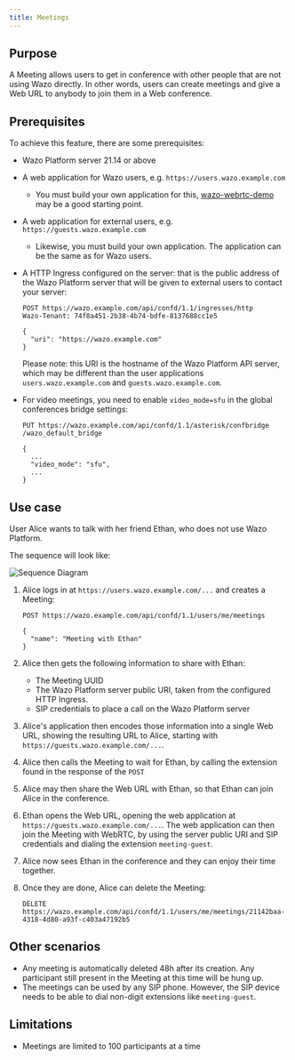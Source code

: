 ```yaml
---
title: Meetings
---
```


## Purpose

A Meeting allows users to get in conference with other people that are not using Wazo directly. In
other words, users can create meetings and give a Web URL to anybody to join them in a Web
conference.

## Prerequisites

To achieve this feature, there are some prerequisites:

- Wazo Platform server 21.14 or above
- A web application for Wazo users, e.g. `https://users.wazo.example.com`
  - You must build your own application for this,
    [wazo-webrtc-demo](https://github.com/wazo-platform/wazo-webrtc-demo) may be a good starting
    point.
- A web application for external users, e.g. `https://guests.wazo.example.com`
  - Likewise, you must build your own application. The application can be the same as for Wazo
    users.
- A HTTP Ingress configured on the server: that is the public address of the Wazo Platform server
  that will be given to external users to contact your server:

  ```http
  POST https://wazo.example.com/api/confd/1.1/ingresses/http
  Wazo-Tenant: 74f8a451-2b38-4b74-bdfe-8137688cc1e5

  {
    "uri": "https://wazo.example.com"
  }
  ```

  Please note: this URI is the hostname of the Wazo Platform API server, which may be different than
  the user applications `users.wazo.example.com` and `guests.wazo.example.com`.

- For video meetings, you need to enable `video_mode=sfu` in the global conferences bridge settings:

  ```http
  PUT https://wazo.example.com/api/confd/1.1/asterisk​/confbridge​/wazo_default_bridge

  {
    ...
    "video_mode": "sfu",
    ...
  }
  ```

## Use case

User Alice wants to talk with her friend Ethan, who does not use Wazo Platform.

The sequence will look like:

![Sequence Diagram](/images/uc-doc/administration/meetings.svg)

1. Alice logs in at `https://users.wazo.example.com/...` and creates a Meeting:

   ```http
   POST https://wazo.example.com/api/confd/1.1/users/me/meetings

   {
     "name": "Meeting with Ethan"
   }
   ```

1. Alice then gets the following information to share with Ethan:

   - The Meeting UUID
   - The Wazo Platform server public URI, taken from the configured HTTP Ingress.
   - SIP credentials to place a call on the Wazo Platform server

1. Alice's application then encodes those information into a single Web URL, showing the resulting
   URL to Alice, starting with `https://guests.wazo.example.com/...`.

1. Alice then calls the Meeting to wait for Ethan, by calling the extension found in the response of
   the `POST`

1. Alice may then share the Web URL with Ethan, so that Ethan can join Alice in the conference.

1. Ethan opens the Web URL, opening the web application at `https://guests.wazo.example.com/...`.
   The web application can then join the Meeting with WebRTC, by using the server public URI and SIP
   credentials and dialing the extension `meeting-guest`.

1. Alice now sees Ethan in the conference and they can enjoy their time together.

1. Once they are done, Alice can delete the Meeting:

   ```http
   DELETE https://wazo.example.com/api/confd/1.1/users/me/meetings/21142baa-4318-4d80-a93f-c403a47192b5
   ```

## Other scenarios

- Any meeting is automatically deleted 48h after its creation. Any participant still present in the
  Meeting at this time will be hung up.
- The meetings can be used by any SIP phone. However, the SIP device needs to be able to dial
  non-digit extensions like `meeting-guest`.

## Limitations

- Meetings are limited to 100 participants at a time
